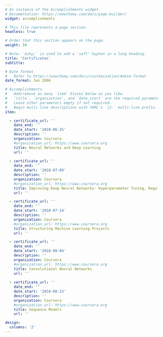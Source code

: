 ```yaml
---
# An instance of the Accomplishments widget.
# Documentation: https://wowchemy.com/docs/page-builder/
widget: accomplishments

# This file represents a page section.
headless: true

# Order that this section appears on the page.
weight: 50

# Note: `&shy;` is used to add a 'soft' hyphen in a long heading.
title: 'Certificates'
subtitle:

# Date format
#   Refer to https://wowchemy.com/docs/customization/#date-format
date_format: Jan 2006

# Accomplishments.
#   Add/remove as many `item` blocks below as you like.
#   `title`, `organization`, and `date_start` are the required parameters.
#   Leave other parameters empty if not required.
#   Begin multi-line descriptions with YAML's `|2-` multi-line prefix.
item:

  - certificate_url: ''
    date_end: ''
    date_start: '2018-06-25'
    description: ''
    organization: Coursera
    #organization_url: https://www.coursera.org
    title: Neural Networks and Deep Learning
    url: ''
    
  - certificate_url: ''
    date_end: ''
    date_start: '2018-07-09'
    description: ''
    organization: Coursera
    #organization_url: https://www.coursera.org
    title: Improving Deep Neural Networks- Hyperparameter Tuning, Regularization and Optimization
    url: ''

  - certificate_url: ''
    date_end: ''
    date_start: '2018-07-14'
    description: ''
    organization: Coursera
    #organization_url: https://www.coursera.org
    title: Structuring Machine Learning Projects
    url: ''

  - certificate_url: ''
    date_end: ''
    date_start: '2018-08-04'
    description: ''
    organization: Coursera
    #organization_url: https://www.coursera.org
    title: Convolutional Neural Networks
    url: ''
    
  - certificate_url: ''
    date_end: ''
    date_start: '2018-08-23'
    description: ''
    organization: Coursera
    #organization_url: https://www.coursera.org
    title: Sequence Models
    url: ''

design:
  columns: '2'
---
```

